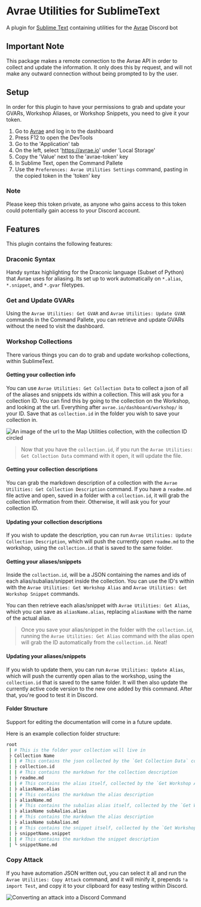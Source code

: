 # Avrae Utilities for SublimeText
A plugin for [Sublime Text](https://www.sublimetext.com/) containing utilities for the [Avrae](https://avrae.io) Discord bot

## Important Note
This package makes a remote connection to the Avrae API in order to collect and update the information. It only does this by request, and will not make any outward connection without being prompted to by the user.

## Setup
In order for this plugin to have your permissions to grab and update your GVARs, Workshop Aliases, or Workshop Snippets, you need to give it your token.

1. Go to [Avrae](https://avrae.io) and log in to the dashboard
2. Press F12 to open the DevTools
3. Go to the 'Application' tab
4. On the left, select 'https://avrae.io' under 'Local Storage'
5. Copy the 'Value' next to the 'avrae-token' key
6. In Sublime Text, open the Command Pallete
7. Use the ``Preferences: Avrae Utilities Settings`` command, pasting in the copied token in the 'token' key

### Note
Please keep this token private, as anyone who gains access to this token could potentially gain access to your Discord account.

## Features
This plugin contains the following features:

### Draconic Syntax
Handy syntax highlighting for the Draconic language (Subset of Python) that Avrae uses for aliasing. Its set up to work automatically on `*.alias`, `*.snippet`, and `*.gvar` filetypes.

### Get and Update GVARs
Using the ``Avrae Utilities: Get GVAR`` and ``Avrae Utilities: Update GVAR`` commands in the Command Pallete, you can retrieve and update GVARs without the need to visit the dashboard.

### Workshop Collections
There various things you can do to grab and update workshop collections, within SublimeText.

#### Getting your collection info
You can use ``Avrae Utilities: Get Collection Data`` to collect a json of all of the aliases and snippets ids within a collection. This will ask you for a collection ID. You can find this by going to the collection on the Workshop, and looking at the url. Everything after ``avrae.io/dashboard/workshop/`` is your ID. Save that as `collection.id` in the folder you wish to save your collection in. 

![An image of the url to the Map Utilities collection, with the collection ID circled](https://media.discordapp.net/attachments/666401385335750666/877414197842030612/unknown.png)

> Now that you have the `collection.id`, if you run the ``Avrae Utilities: Get Collection Data`` command with it open, it will update the file.

#### Getting your collection descriptions
You can grab the markdown description of a collection with the ``Avrae Utilities: Get Collection Description`` command. If you have a `readme.md` file active and open, saved in a folder with a `collection.id`, it will grab the collection information from their. Otherwise, it will ask you for your collection ID.

#### Updating your collection descriptions
If you wish to update the description, you can run ``Avrae Utilities: Update Collection Description``, which will push the currently open `readme.md` to the workshop, using the `collection.id` that is saved to the same folder.

#### Getting your aliases/snippets

Inside the `collection.id`, will be a JSON containing the names and ids of each alias/subalias/snippet inside the collection. You can use the ID's within with the ``Avrae Utilities: Get Workshop Alias`` and ``Avrae Utilities: Get Workshop Snippet`` commands.

You can then retrieve each alias/snippet with ``Avrae Utilities: Get Alias``, which you can save as ``aliasName.alias``, replacing ``aliasName`` with the name of the actual alias.

> Once you save your alias/snippet in the folder with the `collection.id`, running the ``Avrae Utilities: Get Alias`` command with the alias open will grab the ID automatically from the `collection.id`. Neat!

#### Updating your aliases/snippets

If you wish to update them, you can run ``Avrae Utilities: Update Alias``, which will push the currently open alias to the workshop, using the `collection.id` that is saved to the same folder. It will then also update the currently active code version to the new one added by this command. After that, you're good to test it in Discord.

#### Folder Structure

Support for editing the documentation will come in a future update.

Here is an example collection folder structure:
```bash
root
 | # This is the folder your collection will live in
 ├ Collection Name
 | | # This contains the json collected by the `Get Collection Data` command
 | ├ collection.id 
 | | # This contains the markdown for the collection description
 | ├ readme.md 
 | | # This contains the alias itself, collected by the `Get Workshop Alias` command, and updated with the `Update Workshop Alias` command
 | ├ aliasName.alias 
 | | # This contains the markdown the alias description
 | ├ aliasName.md 
 | | # This contains the subalias alias itself, collected by the `Get Workshop Alias` command, and updated with the `Update Workshop Alias` command
 | ├ aliasName subAalias.alias 
 | | # This contains the markdown the alias description
 | ├ aliasName subAalias.md 
 | | # This contains the snippet itself, collected by the `Get Workshop Snippet` command, and updated with the `Update Workshop Snippet` command
 | ├ snippetName.snippet 
 | | # This contains the markdown the snippet description
 | └ snippetName.md 
```

### Copy Attack
If you have automation JSON written out, you can select it all and run the ``Avrae Utilities: Copy Attack`` command, and it will minify it, prepends ``!a import Test``, and copy it to your clipboard for easy testing within Discord.

![Converting an attack into a Discord Command](https://media.discordapp.net/attachments/666401385335750666/877409550733566002/2021-08-17_22-32-12.gif)